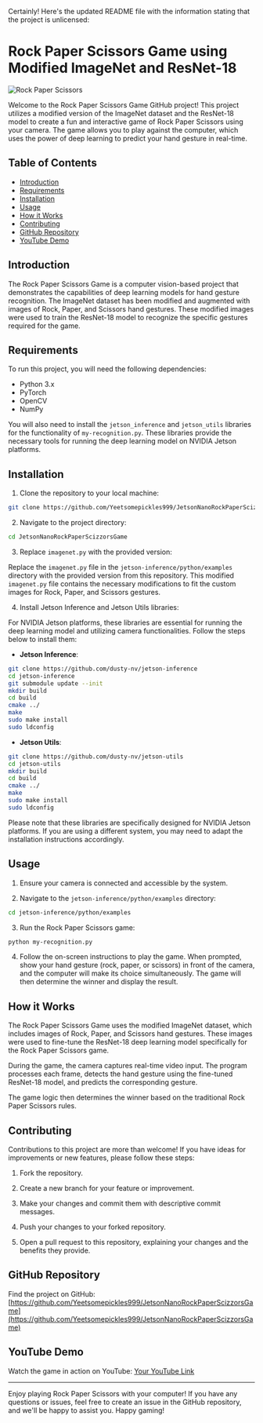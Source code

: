 Certainly! Here's the updated README file with the information stating that the project is unlicensed:

# Rock Paper Scissors Game using Modified ImageNet and ResNet-18

![Rock Paper Scissors](https://www.nvidia.com/content/dam/en-zz/Solutions/intelligent-machines/embedded-systems/jetson-nano/nvidia-jetson-nano-og.jpg)

Welcome to the Rock Paper Scissors Game GitHub project! This project utilizes a modified version of the ImageNet dataset and the ResNet-18 model to create a fun and interactive game of Rock Paper Scissors using your camera. The game allows you to play against the computer, which uses the power of deep learning to predict your hand gesture in real-time.

## Table of Contents

- [Introduction](#introduction)
- [Requirements](#requirements)
- [Installation](#installation)
- [Usage](#usage)
- [How it Works](#how-it-works)
- [Contributing](#contributing)
- [GitHub Repository](#github-repository)
- [YouTube Demo](#youtube-demo)

## Introduction

The Rock Paper Scissors Game is a computer vision-based project that demonstrates the capabilities of deep learning models for hand gesture recognition. The ImageNet dataset has been modified and augmented with images of Rock, Paper, and Scissors hand gestures. These modified images were used to train the ResNet-18 model to recognize the specific gestures required for the game.

## Requirements

To run this project, you will need the following dependencies:

- Python 3.x
- PyTorch
- OpenCV
- NumPy

You will also need to install the `jetson_inference` and `jetson_utils` libraries for the functionality of `my-recognition.py`. These libraries provide the necessary tools for running the deep learning model on NVIDIA Jetson platforms.

## Installation

1. Clone the repository to your local machine:

```bash
git clone https://github.com/Yeetsomepickles999/JetsonNanoRockPaperScizzorsGame.git
```

2. Navigate to the project directory:

```bash
cd JetsonNanoRockPaperScizzorsGame
```

3. Replace `imagenet.py` with the provided version:

Replace the `imagenet.py` file in the `jetson-inference/python/examples` directory with the provided version from this repository. This modified `imagenet.py` file contains the necessary modifications to fit the custom images for Rock, Paper, and Scissors gestures.

4. Install Jetson Inference and Jetson Utils libraries:

For NVIDIA Jetson platforms, these libraries are essential for running the deep learning model and utilizing camera functionalities. Follow the steps below to install them:

- **Jetson Inference**:

```bash
git clone https://github.com/dusty-nv/jetson-inference
cd jetson-inference
git submodule update --init
mkdir build
cd build
cmake ../
make
sudo make install
sudo ldconfig
```

- **Jetson Utils**:

```bash
git clone https://github.com/dusty-nv/jetson-utils
cd jetson-utils
mkdir build
cd build
cmake ../
make
sudo make install
sudo ldconfig
```

Please note that these libraries are specifically designed for NVIDIA Jetson platforms. If you are using a different system, you may need to adapt the installation instructions accordingly.

## Usage

1. Ensure your camera is connected and accessible by the system.

2. Navigate to the `jetson-inference/python/examples` directory:

```bash
cd jetson-inference/python/examples
```

3. Run the Rock Paper Scissors game:

```bash
python my-recognition.py
```

4. Follow the on-screen instructions to play the game. When prompted, show your hand gesture (rock, paper, or scissors) in front of the camera, and the computer will make its choice simultaneously. The game will then determine the winner and display the result.

## How it Works

The Rock Paper Scissors Game uses the modified ImageNet dataset, which includes images of Rock, Paper, and Scissors hand gestures. These images were used to fine-tune the ResNet-18 deep learning model specifically for the Rock Paper Scissors game.

During the game, the camera captures real-time video input. The program processes each frame, detects the hand gesture using the fine-tuned ResNet-18 model, and predicts the corresponding gesture.

The game logic then determines the winner based on the traditional Rock Paper Scissors rules.

## Contributing

Contributions to this project are more than welcome! If you have ideas for improvements or new features, please follow these steps:

1. Fork the repository.

2. Create a new branch for your feature or improvement.

3. Make your changes and commit them with descriptive commit messages.

4. Push your changes to your forked repository.

5. Open a pull request to this repository, explaining your changes and the benefits they provide.

## GitHub Repository

Find the project on GitHub: [https://github.com/Yeetsomepickles999/JetsonNanoRockPaperScizzorsGame](https://github.com/Yeetsomepickles999/JetsonNanoRockPaperScizzorsGame)

## YouTube Demo

Watch the game in action on YouTube: [Your YouTube Link](https://www.youtube.com/your-youtube-video-link)

---

Enjoy playing Rock Paper Scissors with your computer! If you have any questions or issues, feel free to create an issue in the GitHub repository, and we'll be happy to assist you. Happy gaming!
